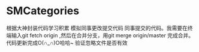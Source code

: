 # SMCategories
根据大神封装代码学习积累
模拟同事更改提交代码
同事提交的代码。我需要在终端输入git fetch origin ,然后在合并分支，用git merge origin/master 完成合并。代码更新完成O(∩_∩)O哈哈~
验证忽略文件是否有效